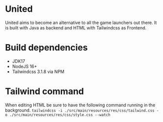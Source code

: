# United
United aims to become an alternative to all the game launchers out there.
It is built with Java as backend and HTML with Tailwindcss as Frontend.

# Build dependencies
- JDK17
- NodeJS 16+
- Tailwindcss 3.1.8 via NPM

# Tailwind command
When editing HTML be sure to have the following command running in the background.
``tailwindcss -i ./src/main/resources/res/css/tailwind.css -o ./src/main/resources/res/css/style.css --watch``